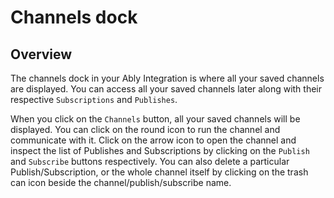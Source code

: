 # Channels dock

## Overview 

The channels dock in your Ably Integration is where all your saved channels are displayed. You can access all your saved channels later along with their respective `Subscriptions` and `Publishes`. 

When you click on the `Channels` button, all your saved channels will be displayed. You can click on the round icon to run the channel and communicate with it. Click on the arrow icon to open the channel and inspect the list of Publishes and Subscriptions by clicking on the `Publish` and `Subscribe` buttons respectively. You can also delete a particular Publish/Subscription, or the whole channel itself by clicking on the trash can icon beside the channel/publish/subscribe name.

